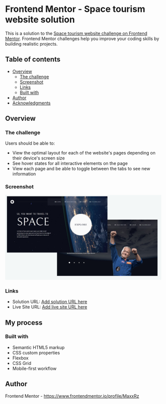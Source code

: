 # Frontend Mentor - Space tourism website solution

This is a solution to the [Space tourism website challenge on Frontend Mentor](https://www.frontendmentor.io/challenges/space-tourism-multipage-website-gRWj1URZ3). Frontend Mentor challenges help you improve your coding skills by building realistic projects. 

## Table of contents

- [Overview](#overview)
  - [The challenge](#the-challenge)
  - [Screenshot](#screenshot)
  - [Links](#links)
  - [Built with](#built-with)
- [Author](#author)
- [Acknowledgments](#acknowledgments)

## Overview

### The challenge

Users should be able to:

- View the optimal layout for each of the website's pages depending on their device's screen size
- See hover states for all interactive elements on the page
- View each page and be able to toggle between the tabs to see new information

### Screenshot

![](./preview.png)


### Links

- Solution URL: [Add solution URL here](https://github.com/MaxxRz/space-tour)
- Live Site URL: [Add live site URL here](https://maxxrz.github.io/space-tour/)

## My process

### Built with

- Semantic HTML5 markup
- CSS custom properties
- Flexbox
- CSS Grid
- Mobile-first workflow

## Author

Frontend Mentor - https://www.frontendmentor.io/profile/MaxxRz

